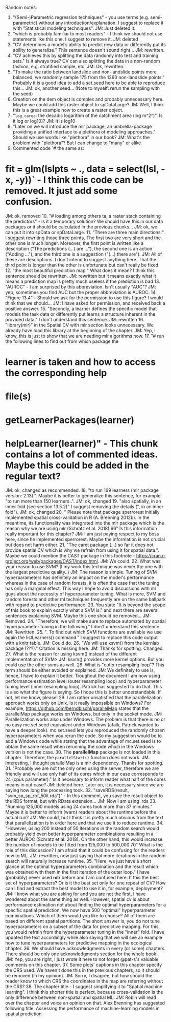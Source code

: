 Random notes:

1. "(Semi-)Parametric regression techniques" - you use terms (e.g. semi-parametric) without any introduction/explanation. I suggest to replace it with "Statistical modeling techniques".
JM: Just deleted it.
2. "which is probably familiar to most readers" - I think we should not use statements like this one. I suggest to remove it.
JM: deleted
3. "CV determines a model’s ability to predict new data or differently put its ability to generalize." This sentence doesn't sound right...
JM: rewritten.
4. "CV achieves this by splitting the data randomly into test and training sets." Is it always true? CV can also splitting the data in a non-random fashion, e.g. stratified sample, etc.
JM: Ok, rewritten.
5. "To make the ratio between landslide and non-landslide points more balanced, we randomly sample 175 from the 1360 non-landslide points." Probably it is a good idea to add a set.seed here to be able to reproduce this...
JM: ok, another seed... (Note to myself: rerun the sampling with the seed)
6. Creation on the dem object is complex and probably unnecessary here. Maybe we could add this raster object to spDataLarge?
JM: Well, I think this is a great example how to create a raster object.
7. "`log_carea`: the decadic logarithm of the catchment area (log m^2^)". Is it log or log10)?
JM: it is log10
8. "Later on we will introduce the mlr package, an umbrella-package providing a unified interface to a plethora of modeling approaches." Should we use words like "plethora" in our book?
JM: What's the problem with "plethora"? But I can change to "many" or alike
9. Commented code `# the same as:
# fit = glm(lslpts ~ ., data = select(lsl, -x, -y))` - I think this code can be removed. It just add some confusion.
JM: ok, removed
10. "# loading among others ta, a raster stack containing the predictors" - is it a temporary solution? We should have this in our data packages or it should be calculated in the previous chunks...
JM: ok, we can put it into spData or spDataLarge. 
11. "There are three main directions:". I suggest rewriting those three points. The first two are very short and the other one is much longer. Moreover, the first point is written like a description ("The predictions (...) are ..."), the second one is an action ("Adding ..."), and the third one is a suggestion ("(...) there are").
JM: All of these are descriptions. I don't intend to suggest anything here. That the third point is longer than the other is unfortunate but can't really be fixed.
12. "the most beautiful prediction map " What does it mean? I think this sentence should be rewritten.
JM: rewritten but it means exactly what it means a prediction map is pretty much useless if the prediction is bad
13. "AUROC" - I am surprised by this abbreviation. Isn't usually "AUC"?
JM: yep, sometimes you find AUC but the proper abbreviation is AUROC.
14. "Figure 13.4" - Should we ask for the permission to use this figure? I would think that we should...
JM: I have asked for permission, and received back a positive answer.
15. "Secondly, a learner defines the specific model that models the task data or differently put learns a structure inherent in the provided data." I don't understand this sentence.
JM: rewritten
16. "library(mlr)" in the Spatial CV with mlr section looks unnecessary. We already have load this library at the beginning of the chapter.
JM: Yep, I know, this is just to show that we are needing mlr algorithms now.
17. "# run the following lines to find out from which package the
# learner is taken and how to access the corresponding help 
# file(s)
# getLearnerPackages(learner)
# helpLearner(learner)" - This chunk contains a lot of commented ideas. Maybe this could be added in the regular text?
JM: ok, changed as recommended.
18. "to run 169 learners (mlr package version: 2.13).". Maybe it is better to generalize this sentence, for example "to run more than 150 learners..".
JM: ok, changed
19. "also spatially, in an inner fold (see section 13.5.2)" I suggest removing the details (", in an inner fold").
JM: ok, changed
20. " Please note that package sperrorest initially implemented spatial cross-validation in R (A. Brenning 2012b). In the meantime, its functionality was integrated into the mlr package which is the reason why we are using mlr (Schratz et al. 2018).66" Is this information really important for this chapter?
JM: I am just paying respect to my boss here, since he implemented sperrorest. Maybe the information is not crucial but does not harm either.
21. "The caret package (...) so far it does not provide spatial CV which is why we refrain from using it for spatial data.". Maybe we could mention the CAST package in this footnote - https://cran.r-project.org/web/packages/CAST/index.html. 
JM: We could.
22. What was your reason to use SVM? (I my work this technique was never the one with the largest predictive quality..)
JM: The reason is simple. Tuning of SVM hyperparameters has definitely an impact on the model's performance whereas in the case of random forests, it is often the case that the tuning has only a marginal effect. This way I hope to avoid discussions with ml guys about the necessity of hyperparameter tuning. What is more, SVM and random forests and other ml techniques frequently are on the same ballpark with regard to predictive performance.
23. You state "It is beyond the scope of this book to explain exactly what a SVM is." and next there are several sentences explaining SVM. Maybe this one should be removed...
JM: Removed.
24. "Therefore, we will make sure to replace automated by spatial hyperparameter tuning in the following." I don't understand this sentence.
JM: Rewritten.
25. ". To find out which SVM functions are available we use again the listLearners() command." I suggest to replace this code output with a knitr table.
JM: Could do.
26. "We will use ksvm() from the kernlab package (???)." Citation is missing here.
JM: Thanks for spotting. Changed.
27. What is the reason for using ksvm() instead of the different implementation of SVM>
JM: ksvm() provides more kernel options. But you could use the other svms as well.
28. What is "outer resampling loop"? This term should be either avoided or explained.
JM: We definitely to use is, hence, I have to explain it better. Troughout the document I am now using performance estimation level (outer resampling loop) and hyperparameter tuning level (inner resampling loop). Patrick has suggested to do that. This is also what the figure is saying. So I hope this is better understandable. If not, let me know, please!
29. I am rather unsatisfied that the parallelization approach works only on Unix. Is it really impossible on Windows? For example, https://github.com/berndbischl/parallelMap states that the parallelMap package works on Windows, but only in the socket mode.
JM: Parallelization works also under Windows. The problem is that there is no or no easy mc.set.seed equivalent under Windows (afaik, Patrick wanted to have a deeper look). mc.set.seed lets you reproduced the randomly chosen hyperparameters when you rerun the code. So my suggestion would be to add a Windows code while stating that the advantage of mc.set.seed is to obtain the same result when rerunning the code which in the Windows version is not the case.
30. The **parallelMap** package is not loaded in this chapter. Therefore, the `parallelStart()` function does not work.
JM: Interesting, I thought parallelMap is a mlr dependency. Thanks for spotting.
31. "Probably we are not the only ones using the server, therefore we are friendly and will use only half of its cores which in our case corresponds to 24 (cpus parameter)." Is it necessary to inform reader what half of the cores means in out case?
JM: deleted here. Later on, it is necessary since we are saying how long the processing took.
32. "saveRDS(result, "svm_sp_sp_rbf_50it.rda")" - In this comment, you save the result object to the RDS format, but with RData extension...
JM: Now I am using .rds
33. "Running 125,000 models using 24 cores took more than 37 minutes." Maybe it is better to inform (warn) readers about the runtime before the actual run? 
JM: We could, but I think it is pretty much obvious from the text that parallelization is in order here and that we use it to reduce runtime.
34. "However, using 200 instead of 50 iterations in the random search would probably yield even better hyperparameter combinations resulting in a better AUROC (Schratz et al. 2018). On the other hand, this would increase the number of models to be fitted from 125,000 to 500,000.70" What is the role of this discussion? I am afraid that it could be confusing for the readers new to ML.
JM: rewritten, now just saying that more iterations in the random search will naturally increase runtime.
35. "Here, we just have a short glance at the optimal hyperparameters combination and the result which was obtained with them in the first iteration of the outer loop." I have (probably) never used **mlr** before and I am confused here. It this the best set of hyperparameters? Or is it the best set only for one repeat of CV? How can I find and extract the best model to use it in, for example, deployment?
JM: I know what you are asking for and you are not the first, I have wondered about the same thing as well. However, spatial cv is about performance estimation not about finding the optimal hyperparameters for a specific spatial prediction. We now have 500 "optimal" hyperparameter combinations. Which of them would you like to choose? All of them are based on different spatial partitions. The short answer is, you do not tune hyperparameters on a subset of the data for predictive mapping. For this, you would refrain from the hyperparameter tuning in the "inner" fold. I have updated the text accordingly while also saying that we will see an example how to tune hyperparameters for predictive mapping in the ecological chapter.
36. We should have acknowledgments in every (or some) chapters. There should be only one acknowledgments section for the whole book.
JM: Yep, you are right, I just wrote it here to not forget @pat-s's valuable comments on this chapter.
37. Some plots' captions in this chapter specify the CRS used. We haven't done this in the previous chapters, so it should be removed (in my opinion).
JM: Sorry, I disagree, but how should the reader know to which CRS the coordinates in the map are referring without the CRS?
38. The chapter title - I suggest simplifying it to "Spatial machine learning". I think this shorter title is perfect, because cross-validation is the only difference between non-spatial and spatial ML.
JM: Robin will read over the chapter and voice an opinion on that. Alex Brenning has suggested following title: Assessing the performance of machine-learning models in spatial prediction
